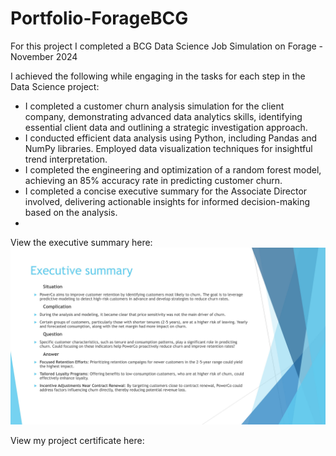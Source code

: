 # Portfolio-ForageBCG

For this project I completed a BCG Data Science Job Simulation on Forage - November 2024

I achieved the following while engaging in the tasks for each step in the Data Science project:
- I completed a customer churn analysis simulation for the client company, demonstrating advanced data analytics skills, identifying essential client data and outlining a strategic investigation approach.
- I conducted efficient data analysis using Python, including Pandas and NumPy libraries. Employed data visualization techniques for insightful trend interpretation.
- I completed the engineering and optimization of a random forest model, achieving an 85% accuracy rate in predicting customer churn.
- I completed a concise executive summary for the Associate Director involved, delivering actionable insights for informed decision-making based on the analysis.
- 
View the executive summary here:
![Certificate](Executive%20Summary_Eriife.jpg) 

View my project certificate here:
